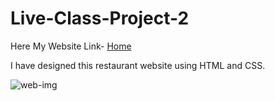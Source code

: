 # Live-Class-Project-2

Here My Website Link-
[Home](http://127.0.0.1:5500/index.html)

I have designed this restaurant website using HTML and CSS.

![web-img](https://user-images.githubusercontent.com/111434481/195078112-594c278d-c3f5-467c-9d33-aad246b25c22.png)
